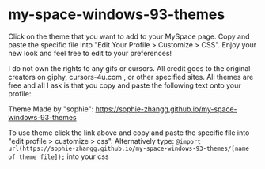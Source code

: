 # my-space-windows-93-themes

Click on the theme that you want to add to your MySpace page. Copy and paste the specific file into "Edit Your Profile > Customize > CSS". Enjoy your new look and feel free to edit to your preferences!

I do not own the rights to any gifs or cursors. All credit goes to the original creators on giphy, cursors-4u.com , or other specified sites. All themes are free and all I ask is that you copy and paste the following text onto your profile:

Theme Made by "sophie": https://sophie-zhangg.github.io/my-space-windows-93-themes

To use theme click the link above and copy and paste the specific file into "edit profile > customize > css". Alternatively type: `@import url(https://sophie-zhangg.github.io/my-space-windows-93-themes/[name of theme file]);` into your css 
